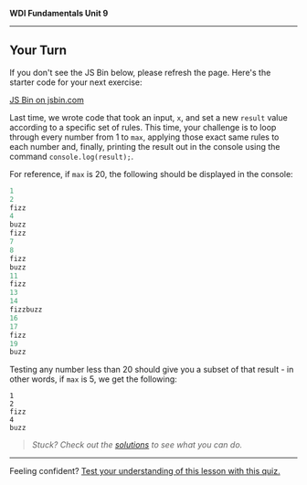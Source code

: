 **WDI Fundamentals Unit 9**

---

## Your Turn

If you don't see the JS Bin below, please refresh the page. Here's the starter code for your next exercise:

<a class="jsbin-embed" href="https://jsbin.com/woriviq/embed?js,console">JS Bin on jsbin.com</a><script src="https://static.jsbin.com/js/embed.min.js?3.35.12"></script>

Last time, we wrote code that took an input, `x`, and set a new `result` value according to a specific set of rules. This time, your challenge is to loop through every number from 1 to `max`, applying those exact same rules to each number and, finally, printing the result out in the console using the command `console.log(result);`.

For reference, if `max` is 20, the following should be displayed in the console:

```javascript
1
2
fizz
4
buzz
fizz
7
8
fizz
buzz
11
fizz
13
14
fizzbuzz
16
17
fizz
19
buzz
```

Testing any number less than 20 should give you a subset of that result - in other words, if `max` is 5, we get the following:

```
1
2
fizz
4
buzz
```

> *Stuck? Check out the [solutions](../exercise-solutions.md) to see what you can do.*

---

Feeling confident? [Test your understanding of this lesson with this quiz.](06_quiz.md)

